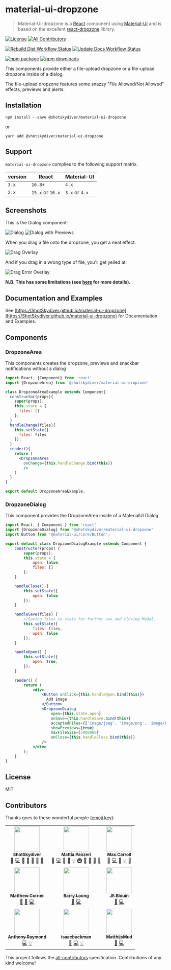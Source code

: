 # material-ui-dropzone

> Material-UI-dropzone is a [React](https://github.com/facebook/react) component using [Material-UI](https://github.com/mui-org/material-ui) and is based on the excellent [react-dropzone](https://github.com/react-dropzone/react-dropzone) library.

[![License](https://img.shields.io/github/license/ShotSkydiver/material-ui-dropzone)](https://github.com/ShotSkydiver/material-ui-dropzone/blob/master/LICENSE) <!-- ALL-CONTRIBUTORS-BADGE:START - Do not remove or modify this section -->[![All Contributors](https://img.shields.io/badge/all_contributors-9-orange.svg)](#contributors)
<!-- ALL-CONTRIBUTORS-BADGE:END -->

[![Rebuild Dist Workflow Status](https://img.shields.io/github/workflow/status/ShotSkydiver/material-ui-dropzone/Rebuild%20Dist?label=build)](https://github.com/ShotSkydiver/material-ui-dropzone/actions?query=workflow%3A%22Rebuild+Dist%22) [![Update Docs Workflow Status](https://img.shields.io/github/workflow/status/ShotSkydiver/material-ui-dropzone/Update%20Docs?label=docs)](https://github.com/ShotSkydiver/material-ui-dropzone/actions?query=workflow%3A%22Update+Docs%22)

[![npm package](https://img.shields.io/npm/v/material-ui-dropzone)](https://www.npmjs.com/package/material-ui-dropzone) [![npm downloads](https://img.shields.io/npm/dm/material-ui-dropzone.svg)](https://www.npmjs.com/package/material-ui-dropzone)

This components provide either a file-upload dropzone or a file-upload dropzone inside of a dialog.

The file-upload dropzone features some snazzy "File Allowed/Not Allowed" effects, previews and alerts.

## Installation

```shell
npm install --save @shotskydiver/material-ui-dropzone
```

or

```shell
yarn add @shotskydiver/material-ui-dropzone
```

## Support

`material-ui-dropzone` complies to the following support matrix.

| version | React            | Material-UI    |
| ------- | ---------------- | -------------- |
| `3.x`   | `16.8+`          | `4.x`          |
| `2.x`   | `15.x` or `16.x` | `3.x` or `4.x` |

## Screenshots

This is the Dialog component:

![Dialog](https://raw.githubusercontent.com/ShotSkydiver/material-ui-dropzone/master/pics/demo_pic.jpg)
![Dialog with Previews](https://raw.githubusercontent.com/ShotSkydiver/material-ui-dropzone/master/pics/demo_pic5.JPG)

When you drag a file onto the dropzone, you get a neat effect:

![Drag Overlay](https://raw.githubusercontent.com/ShotSkydiver/material-ui-dropzone/master/pics/demo_pic2.JPG)

And if you drag in a wrong type of file, you'll get yelled at:

![Drag Error Overlay](https://raw.githubusercontent.com/ShotSkydiver/material-ui-dropzone/master/pics/demo_pic4.JPG)

**N.B. This has some limitations (see [here](https://github.com/react-dropzone/react-dropzone/tree/master/examples/accept#browser-limitations) for more details).**

## Documentation and Examples

See [https://ShotSkydiver.github.io/material-ui-dropzone](https://ShotSkydiver.github.io/material-ui-dropzone) for Documentation and Examples.

## Components

### DropzoneArea

This components creates the dropzone, previews and snackbar notifications without a dialog

```jsx static
import React, {Component} from 'react'
import {DropzoneArea} from '@shotskydiver/material-ui-dropzone'

class DropzoneAreaExample extends Component{
  constructor(props){
    super(props);
    this.state = {
      files: []
    };
  }
  handleChange(files){
    this.setState({
      files: files
    });
  }
  render(){
    return (
      <DropzoneArea
        onChange={this.handleChange.bind(this)}
        />
    )
  }
}

export default DropzoneAreaExample;
```

### DropzoneDialog

This component provides the DropzoneArea inside of a MaterialUI Dialog.

```jsx static
import React, { Component } from 'react'
import {DropzoneDialog} from '@shotskydiver/material-ui-dropzone'
import Button from '@material-ui/core/Button';

export default class DropzoneDialogExample extends Component {
    constructor(props) {
        super(props);
        this.state = {
            open: false,
            files: []
        };
    }

    handleClose() {
        this.setState({
            open: false
        });
    }

    handleSave(files) {
        //Saving files to state for further use and closing Modal.
        this.setState({
            files: files,
            open: false
        });
    }

    handleOpen() {
        this.setState({
            open: true,
        });
    }

    render() {
        return (
            <div>
                <Button onClick={this.handleOpen.bind(this)}>
                  Add Image
                </Button>
                <DropzoneDialog
                    open={this.state.open}
                    onSave={this.handleSave.bind(this)}
                    acceptedFiles={['image/jpeg', 'image/png', 'image/bmp']}
                    showPreviews={true}
                    maxFileSize={5000000}
                    onClose={this.handleClose.bind(this)}
                />
            </div>
        );
    }
}
```

## License

MIT

## Contributors

Thanks goes to these wonderful people ([emoji key](https://allcontributors.org/docs/en/emoji-key)):

<!-- ALL-CONTRIBUTORS-LIST:START - Do not remove or modify this section -->
<!-- prettier-ignore-start -->
<!-- markdownlint-disable -->
<table>
  <tr>
    <td align="center"><a href="https://github.com/ShotSkydiver"><img src="https://avatars1.githubusercontent.com/u/3898166?v=4" width="80px;" alt=""/><br /><sub><b>ShotSkydiver</b></sub></a><br /><a href="#ideas-ShotSkydiver" title="Ideas, Planning, & Feedback">🤔</a> <a href="https://github.com/ShotSkydiver/material-ui-dropzone/commits?author=ShotSkydiver" title="Code">💻</a> <a href="#design-ShotSkydiver" title="Design">🎨</a> <a href="https://github.com/ShotSkydiver/material-ui-dropzone/commits?author=ShotSkydiver" title="Documentation">📖</a> <a href="#question-ShotSkydiver" title="Answering Questions">💬</a> <a href="https://github.com/ShotSkydiver/material-ui-dropzone/pulls?q=is%3Apr+reviewed-by%3AShotSkydiver" title="Reviewed Pull Requests">👀</a> <a href="#maintenance-ShotSkydiver" title="Maintenance">🚧</a></td>
    <td align="center"><a href="https://github.com/panz3r"><img src="https://avatars3.githubusercontent.com/u/1754457?v=4" width="80px;" alt=""/><br /><sub><b>Mattia Panzeri</b></sub></a><br /><a href="#ideas-panz3r" title="Ideas, Planning, & Feedback">🤔</a> <a href="https://github.com/ShotSkydiver/material-ui-dropzone/commits?author=panz3r" title="Code">💻</a> <a href="#design-panz3r" title="Design">🎨</a> <a href="https://github.com/ShotSkydiver/material-ui-dropzone/commits?author=panz3r" title="Documentation">📖</a> <a href="#example-panz3r" title="Examples">💡</a> <a href="#infra-panz3r" title="Infrastructure (Hosting, Build-Tools, etc)">🚇</a> <a href="https://github.com/ShotSkydiver/material-ui-dropzone/issues?q=author%3Apanz3r" title="Bug reports">🐛</a> <a href="#question-panz3r" title="Answering Questions">💬</a> <a href="https://github.com/ShotSkydiver/material-ui-dropzone/pulls?q=is%3Apr+reviewed-by%3Apanz3r" title="Reviewed Pull Requests">👀</a> <a href="#maintenance-panz3r" title="Maintenance">🚧</a></td>
    <td align="center"><a href="https://github.com/max-carroll"><img src="https://avatars2.githubusercontent.com/u/13512675?v=4" width="80px;" alt=""/><br /><sub><b>Max Carroll</b></sub></a><br /><a href="#ideas-max-carroll" title="Ideas, Planning, & Feedback">🤔</a> <a href="https://github.com/ShotSkydiver/material-ui-dropzone/commits?author=max-carroll" title="Code">💻</a> <a href="#design-max-carroll" title="Design">🎨</a> <a href="#example-max-carroll" title="Examples">💡</a> <a href="https://github.com/ShotSkydiver/material-ui-dropzone/pulls?q=is%3Apr+reviewed-by%3Amax-carroll" title="Reviewed Pull Requests">👀</a></td>
  </tr>
  <tr>
    <td align="center"><a href="https://github.com/mattcorner"><img src="https://avatars1.githubusercontent.com/u/27866636?v=4" width="80px;" alt=""/><br /><sub><b>Matthew Corner</b></sub></a><br /><a href="https://github.com/ShotSkydiver/material-ui-dropzone/issues?q=author%3Amattcorner" title="Bug reports">🐛</a> <a href="#ideas-mattcorner" title="Ideas, Planning, & Feedback">🤔</a> <a href="https://github.com/ShotSkydiver/material-ui-dropzone/commits?author=mattcorner" title="Code">💻</a></td>
    <td align="center"><a href="https://github.com/loongyh"><img src="https://avatars3.githubusercontent.com/u/20846761?v=4" width="80px;" alt=""/><br /><sub><b>Barry Loong</b></sub></a><br /><a href="#ideas-loongyh" title="Ideas, Planning, & Feedback">🤔</a> <a href="https://github.com/ShotSkydiver/material-ui-dropzone/commits?author=loongyh" title="Code">💻</a></td>
    <td align="center"><a href="https://github.com/blouin"><img src="https://avatars1.githubusercontent.com/u/20212446?v=4" width="80px;" alt=""/><br /><sub><b>JF Blouin</b></sub></a><br /><a href="#ideas-blouin" title="Ideas, Planning, & Feedback">🤔</a> <a href="https://github.com/ShotSkydiver/material-ui-dropzone/commits?author=blouin" title="Code">💻</a></td>
  </tr>
  <tr>
    <td align="center"><a href="http://stackoverflow.com/users/2275818/anthony-raymond"><img src="https://avatars1.githubusercontent.com/u/7503585?v=4" width="80px;" alt=""/><br /><sub><b>Anthony Raymond</b></sub></a><br /><a href="https://github.com/ShotSkydiver/material-ui-dropzone/commits?author=anthonyraymond" title="Code">💻</a> <a href="#example-anthonyraymond" title="Examples">💡</a></td>
    <td align="center"><a href="https://github.com/isaacbuckman"><img src="https://avatars1.githubusercontent.com/u/34870239?v=4" width="80px;" alt=""/><br /><sub><b>isaacbuckman</b></sub></a><br /><a href="https://github.com/ShotSkydiver/material-ui-dropzone/issues?q=author%3Aisaacbuckman" title="Bug reports">🐛</a> <a href="https://github.com/ShotSkydiver/material-ui-dropzone/commits?author=isaacbuckman" title="Code">💻</a> <a href="#example-isaacbuckman" title="Examples">💡</a></td>
    <td align="center"><a href="https://github.com/MatthijsMud"><img src="https://avatars3.githubusercontent.com/u/11519728?v=4" width="80px;" alt=""/><br /><sub><b>MatthijsMud</b></sub></a><br /><a href="https://github.com/ShotSkydiver/material-ui-dropzone/issues?q=author%3AMatthijsMud" title="Bug reports">🐛</a> <a href="https://github.com/ShotSkydiver/material-ui-dropzone/commits?author=MatthijsMud" title="Code">💻</a></td>
  </tr>
</table>

<!-- markdownlint-enable -->
<!-- prettier-ignore-end -->
<!-- ALL-CONTRIBUTORS-LIST:END -->

This project follows the [all-contributors](https://github.com/all-contributors/all-contributors) specification. Contributions of any kind welcome!
